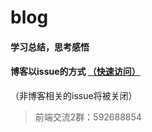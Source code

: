 # blog
#### 学习总结，思考感悟

#### 博客以issue的方式 [（快速访问）](https://github.com/yezihaohao/blog/issues)
（非博客相关的issue将被关闭）

> 前端交流2群：592688854

